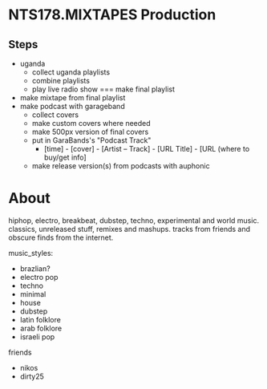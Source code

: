 # NTS178.MIXTAPES Production


## Steps

- uganda
    - collect uganda playlists
    - combine playlists
    - play live radio show === make final playlist
- make mixtape from final playlist
- make podcast with garageband
    - collect covers
    - make custom covers where needed
    - make 500px version of final covers
    - put in GaraBands's "Podcast Track"
        - [time] - [cover] - [Artist – Track] - [URL Title] - [URL (where to buy/get info]
    - make release version(s) from podcasts with auphonic


# About

hiphop, electro, breakbeat, dubstep, techno, experimental and world music.
classics, unreleased stuff, remixes and mashups.
tracks from friends and obscure finds from the internet.


music_styles:
- brazlian?
- electro pop
- techno
- minimal
- house
- dubstep
- latin folklore
- arab folklore
- israeli pop

friends
- nikos
- dirty25
